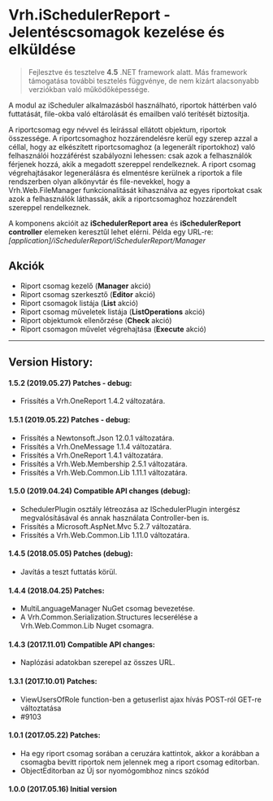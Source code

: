 ﻿# Vrh.iSchedulerReport - Jelentéscsomagok kezelése és elküldése
> Fejlesztve és tesztelve **4.5** .NET framework alatt. Más framework támogatása további tesztelés függvénye, 
> de nem kizárt alacsonyabb verziókban való működőképessége.

A modul az iScheduler alkalmazásból használható, riportok háttérben való futtatását, file-okba való eltárolását és emailben való terítését biztosítja.

A riportcsomag egy névvel és leírással ellátott objektum, riportok összessége.
A riportcsomaghoz hozzárendelésre kerül egy szerep azzal a céllal,
hogy az elkészített riportcsomaghoz (a legenerált riportokhoz) való
felhasználói hozzáférést szabályozni lehessen: csak azok a felhasználók 
férjenek hozzá, akik a megadott szereppel rendelkeznek. A riport csomag 
végrehajtásakor legenerálásra és elmentésre kerülnek a riportok a file
rendszerben olyan alkönyvtár és file-nevekkel, hogy a Vrh.Web.FileManager 
funkcionalitását kihasználva az egyes riportokat csak azok a felhasználók
láthassák, akik a riportcsomaghoz hozzárendelt szereppel rendelkeznek.

A komponens akcióit az **iSchedulerReport area** és **iSchedulerReport controller** 
elemeken keresztűl lehet elérni. Példa egy URL-re: *[application]/iSchedulerReport/iSchedulerReport/Manager*

## Akciók
* Riport csomag kezelő (**Manager** akció)
* Riport csomag szerkesztő (**Editor** akció)
* Riport csomagok listája (**List** akció)
* Riport csomag műveletek listája (**ListOperations** akció) 
* Riport objektumok ellenőrzése (**Check** akció)
* Riport csomagon művelet végrehajtása (**Execute** akció)
  
****

## Version History:

#### 1.5.2 (2019.05.27) Patches - debug:
- Frissítés a Vrh.OneReport 1.4.2 változatára.

#### 1.5.1 (2019.05.22) Patches - debug:
- Frissítés a Newtonsoft.Json 12.0.1 változatára.
- Frissítés a Vrh.OneMessage 1.1.4 változatára.
- Frissítés a Vrh.OneReport 1.4.1 változatára.
- Frissítés a Vrh.Web.Membership 2.5.1 változatára.
- Frissítés a Vrh.Web.Common.Lib 1.11.1 változatára.

#### 1.5.0 (2019.04.24) Compatible API changes (debug):
- SchedulerPlugin osztály létreozása az ISchedulerPlugin intergész megvalósításával és annak használata Controller-ben is.
- Frissítés a Microsoft.AspNet.Mvc 5.2.7 változatára.
- Frissítés a Vrh.Web.Common.Lib 1.11.0 változatára.

#### 1.4.5 (2018.05.05) Patches (debug):
- Javítás a teszt futtatás körül.

#### 1.4.4 (2018.04.25) Patches:
- MultiLanguageManager NuGet csomag bevezetése.
- A Vrh.Common.Serialization.Structures lecserélése a Vrh.Web.Common.Lib Nuget csomagra.

#### 1.4.3 (2017.11.01) Compatible API changes:
- Naplózási adatokban szerepel az összes URL.

#### 1.3.1 (2017.10.01) Patches:
- ViewUsersOfRole function-ben a getuserlist ajax hívás POST-ról GET-re változtatása
- #9103

#### 1.0.1 (2017.05.22) Patches:
- Ha egy riport csomag sorában a ceruzára kattintok, akkor a korábban a csomagba bevitt riportok nem jelennek meg a riport csomag editorban.
- ObjectEditorban az Új sor nyomógombhoz nincs szókód

#### 1.0.0 (2017.05.16) Initial version

